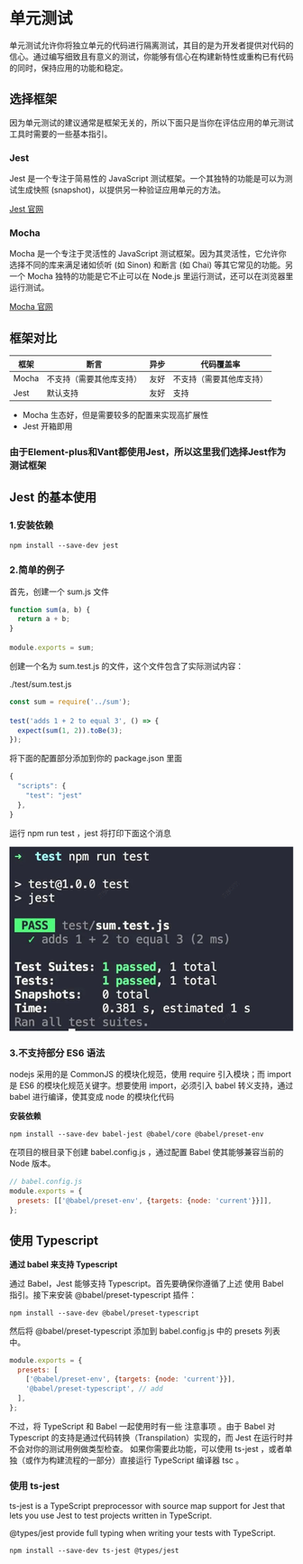 # 单元测试

单元测试允许你将独立单元的代码进行隔离测试，其目的是为开发者提供对代码的信心。通过编写细致且有意义的测试，你能够有信心在构建新特性或重构已有代码的同时，保持应用的功能和稳定。

## 选择框架

因为单元测试的建议通常是框架无关的，所以下面只是当你在评估应用的单元测试工具时需要的一些基本指引。

### Jest

Jest 是一个专注于简易性的 JavaScript 测试框架。一个其独特的功能是可以为测试生成快照 (snapshot)，以提供另一种验证应用单元的方法。

[Jest 官网](https://jestjs.io/zh-Hans/)

### Mocha

Mocha 是一个专注于灵活性的 JavaScript 测试框架。因为其灵活性，它允许你选择不同的库来满足诸如侦听 (如 Sinon) 和断言 (如 Chai) 等其它常见的功能。另一个 Mocha 独特的功能是它不止可以在 Node.js 里运行测试，还可以在浏览器里运行测试。

[Mocha 官网](https://mochajs.org/)

## 框架对比

|  框架   | 断言  |  异步   | 代码覆盖率  |
|  ----  | ----  |  ----  | ----  |
| Mocha  | 不支持（需要其他库支持） | 友好  | 不支持（需要其他库支持） |
| Jest  | 默认支持 | 友好  | 支持 |

- Mocha 生态好，但是需要较多的配置来实现高扩展性
- Jest 开箱即用

### 由于Element-plus和Vant都使用Jest，所以这里我们选择Jest作为测试框架

## Jest 的基本使用

### 1.安装依赖
```
npm install --save-dev jest
```

### 2.简单的例子

首先，创建一个 sum.js 文件

```javascript
function sum(a, b) {
  return a + b;
}
 
module.exports = sum;
```

创建一个名为 sum.test.js 的文件，这个文件包含了实际测试内容：

./test/sum.test.js

```javascript
const sum = require('../sum');
 
test('adds 1 + 2 to equal 3', () => {
  expect(sum(1, 2)).toBe(3);
});
```

将下面的配置部分添加到你的 package.json 里面

```javascript
{
  "scripts": {
    "test": "jest"
  },
}
```

运行 npm run test ，jest 将打印下面这个消息

<img src="./docs/images/pass.png"/>

### 3.不支持部分 ES6 语法

nodejs 采用的是 CommonJS 的模块化规范，使用 require 引入模块；而 import 是 ES6 的模块化规范关键字。想要使用 import，必须引入 babel 转义支持，通过 babel 进行编译，使其变成 node 的模块化代码

**安装依赖**

```
npm install --save-dev babel-jest @babel/core @babel/preset-env
```

在项目的根目录下创建 babel.config.js ，通过配置 Babel 使其能够兼容当前的 Node 版本。

```javascript
// babel.config.js
module.exports = {
  presets: [['@babel/preset-env', {targets: {node: 'current'}}]],
};
```

## 使用 Typescript

**通过 babel 来支持 Typescript**

通过 Babel，Jest 能够支持 Typescript。首先要确保你遵循了上述 使用 Babel 指引。接下来安装 @babel/preset-typescript 插件：

```
npm install --save-dev @babel/preset-typescript
```
然后将 @babel/preset-typescript 添加到 babel.config.js 中的 presets 列表中。

```javascript
module.exports = {
  presets: [
    ['@babel/preset-env', {targets: {node: 'current'}}],
    '@babel/preset-typescript', // add
  ],
};
```

不过，将 TypeScript 和 Babel 一起使用时有一些 注意事项 。由于 Babel 对 Typescript 的支持是通过代码转换（Transpilation）实现的，而 Jest 在运行时并不会对你的测试用例做类型检查。 如果你需要此功能，可以使用 ts-jest ，或者单独（或作为构建流程的一部分）直接运行 TypeScript 编译器 tsc 。

### 使用 ts-jest

ts-jest is a TypeScript preprocessor with source map support for Jest that lets you use Jest to test projects written in TypeScript.

@types/jest provide full typing when writing your tests with TypeScript.

```
npm install --save-dev ts-jest @types/jest
```